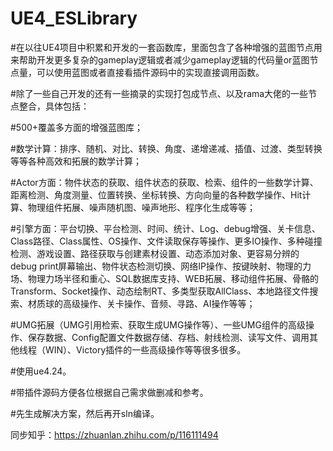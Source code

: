 # UE4_ESLibrary

#在以往UE4项目中积累和开发的一套函数库，里面包含了各种增强的蓝图节点用来帮助开发更多复杂的gameplay逻辑或者减少gameplay逻辑的代码量or蓝图节点量，可以使用蓝图或者直接看插件源码中的实现直接调用函数。

#除了一些自己开发的还有一些摘录的实现打包成节点、以及rama大佬的一些节点整合，具体包括：

#500+覆盖多方面的增强蓝图库；

#数学计算：排序、随机、对比、转换、角度、递增递减、插值、过渡、类型转换等等各种高效和拓展的数学计算；

#Actor方面：物件状态的获取、组件状态的获取、检索、组件的一些数学计算、距离检测、角度测量、位置转换、坐标转换、方向向量的各种数学操作、Hit计算、物理组件拓展、噪声随机图、噪声地形、程序化生成等等；

#引擎方面：平台切换、平台检测、时间、统计、Log、debug增强、关卡信息、Class路径、Class属性、OS操作、文件读取保存等操作、更多IO操作、多种碰撞检测、游戏设置、路径获取与创建素材设置、动态添加对象、更容易分辨的debug print屏幕输出、物件状态检测切换、网络IP操作、按键映射、物理的力场、物理力场半径和重心、SQL数据库支持、WEB拓展、移动组件拓展、骨骼的Transform、Socket操作、动态绘制RT、多类型获取AllClass、本地路径文件搜索、材质球的高级操作、关卡操作、音频、寻路、AI操作等等；

#UMG拓展（UMG引用检索、获取生成UMG操作等）、一些UMG组件的高级操作、保存数据、Config配置文件数据存储、存档、射线检测、读写文件、调用其他线程（WIN）、Victory插件的一些高级操作等等很多很多。

#使用ue4.24。

#带插件源码方便各位根据自己需求做删减和参考。

#先生成解决方案，然后再开sln编译。

同步知乎：https://zhuanlan.zhihu.com/p/116111494
